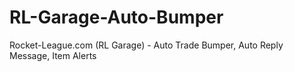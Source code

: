 # RL-Garage-Auto-Bumper
Rocket-League.com (RL Garage) - Auto Trade Bumper, Auto Reply Message, Item Alerts
